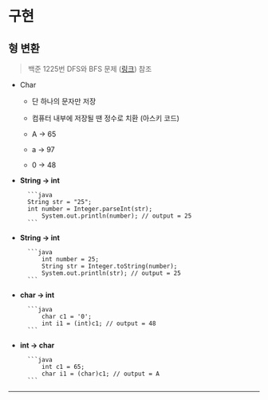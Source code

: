 #  구현

## **형 변환**
> 백준 1225번 DFS와 BFS 문제 ([링크](https://www.acmicpc.net/problem/1225)) 참조


* Char

     * 단 하나의 문자만 저장

    * 컴퓨터 내부에 저장될 땐 정수로 치환 (아스키 코드)

    * A -> 65

    * a -> 97

    * 0 -> 48
            

* **String -> int** 

        ```java
        String str = "25";
        int number = Integer.parseInt(str);
            System.out.println(number); // output = 25         
        ```

* **String -> int** 

        ```java
            int number = 25;
            String str = Integer.toString(number);
            System.out.println(str); // output = 25
        ```

* **char -> int** 

        ```java
            char c1 = '0';
            int i1 = (int)c1; // output = 48
        ```       

* **int -> char** 

        ```java
            int c1 = 65;
            char i1 = (char)c1; // output = A
        ```     


<hr/>


